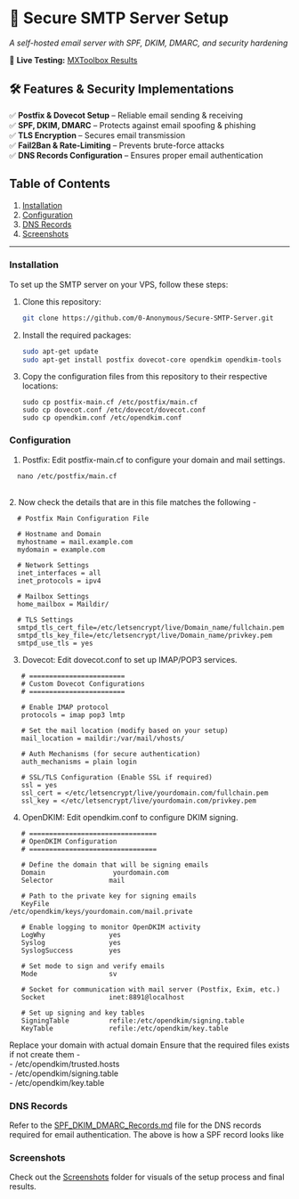 # 📧 Secure SMTP Server Setup  
*A self-hosted email server with SPF, DKIM, DMARC, and security hardening*  

🚀 **Live Testing:** [MXToolbox Results](https://mxtoolbox.com/SuperTool.aspx) 

## 🛠️ Features & Security Implementations  
✅ **Postfix & Dovecot Setup** – Reliable email sending & receiving  
✅ **SPF, DKIM, DMARC** – Protects against email spoofing & phishing  
✅ **TLS Encryption** – Secures email transmission  
✅ **Fail2Ban & Rate-Limiting** – Prevents brute-force attacks  
✅ **DNS Records Configuration** – Ensures proper email authentication  


## Table of Contents
1. [Installation](#installation)
2. [Configuration](#configuration)
3. [DNS Records](#dns-records)
4. [Screenshots](#screenshots)

---

### **Installation**  
To set up the SMTP server on your VPS, follow these steps:

1. Clone this repository:
   ```bash
   git clone https://github.com/0-Anonymous/Secure-SMTP-Server.git
   ```
2. Install the required packages:
   ```bash
   sudo apt-get update
   sudo apt-get install postfix dovecot-core opendkim opendkim-tools
   ```
3. Copy the configuration files from this repository to their respective locations:
   ```
   sudo cp postfix-main.cf /etc/postfix/main.cf
   sudo cp dovecot.conf /etc/dovecot/dovecot.conf
   sudo cp opendkim.conf /etc/opendkim.conf
   ```
### **Configuration**
1.   Postfix: Edit postfix-main.cf to configure your domain and mail settings.
   ```
     nano /etc/postfix/main.cf
   ```
  <br>
2.   Now check the details that are in this file matches the following -

      # Postfix Main Configuration File
      
      # Hostname and Domain
      myhostname = mail.example.com
      mydomain = example.com
      
      # Network Settings
      inet_interfaces = all
      inet_protocols = ipv4
      
      # Mailbox Settings
      home_mailbox = Maildir/
      
      # TLS Settings
      smtpd_tls_cert_file=/etc/letsencrypt/live/Domain_name/fullchain.pem
      smtpd_tls_key_file=/etc/letsencrypt/live/Domain_name/privkey.pem
      smtpd_use_tls = yes 
   
3.   Dovecot: Edit dovecot.conf to set up IMAP/POP3 services.
   ```
      # ========================
      # Custom Dovecot Configurations
      # ========================
      
      # Enable IMAP protocol
      protocols = imap pop3 lmtp
      
      # Set the mail location (modify based on your setup)
      mail_location = maildir:/var/mail/vhosts/
      
      # Auth Mechanisms (for secure authentication)
      auth_mechanisms = plain login
      
      # SSL/TLS Configuration (Enable SSL if required)
      ssl = yes
      ssl_cert = </etc/letsencrypt/live/yourdomain.com/fullchain.pem
      ssl_key = </etc/letsencrypt/live/yourdomain.com/privkey.pem

 ```
4.  OpenDKIM: Edit opendkim.conf to configure DKIM signing.
   ```
      # ================================
      # OpenDKIM Configuration
      # ================================
      
      # Define the domain that will be signing emails
      Domain                 yourdomain.com
      Selector              mail
      
      # Path to the private key for signing emails
      KeyFile               /etc/opendkim/keys/yourdomain.com/mail.private
      
      # Enable logging to monitor OpenDKIM activity
      LogWhy                yes
      Syslog                yes
      SyslogSuccess         yes
      
      # Set mode to sign and verify emails
      Mode                  sv
      
      # Socket for communication with mail server (Postfix, Exim, etc.)
      Socket                inet:8891@localhost
      
      # Set up signing and key tables
      SigningTable          refile:/etc/opendkim/signing.table
      KeyTable              refile:/etc/opendkim/key.table
  ```

   Replace your domain with actual domain
   Ensure that the required files exists if not create them - <br>
      - /etc/opendkim/trusted.hosts <br>
      - /etc/opendkim/signing.table <br>
      - /etc/opendkim/key.table <br>

### **DNS Records**
Refer to the [SPF_DKIM_DMARC_Records.md](SPF_DKIM_DMARC_Records.md) file for the DNS records required for email authentication.
The above is how a SPF record looks like


### **Screenshots**
Check out the [Screenshots](📸Screenshots) folder for visuals of the setup process and final results.
